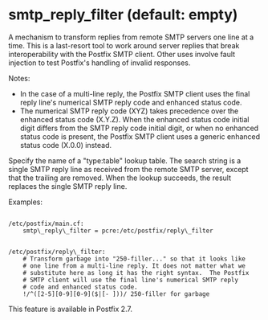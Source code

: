 # smtp_reply_filter (default: empty)
 A mechanism to transform replies from remote SMTP servers one
line at a time. This is a last-resort tool to work around server
replies that break interoperability with the Postfix SMTP client.
Other uses involve fault injection to test Postfix's handling of
invalid responses. 


 Notes: 


* In the case of a multi-line reply, the Postfix SMTP client
uses the final reply line's numerical SMTP reply code and enhanced
status code.
* The numerical SMTP reply code (XYZ) takes precedence over
the enhanced status code (X.Y.Z). When the enhanced status code
initial digit differs from the SMTP reply code initial digit, or
when no enhanced status code is present, the Postfix SMTP client
uses a generic enhanced status code (X.0.0) instead.


 Specify the name of a "type:table" lookup table. The search
string is a single SMTP reply line as received from the remote SMTP
server, except that the trailing <CR><LF> are removed.
When the lookup succeeds, the result replaces the single SMTP reply
line. 


 Examples: 



```

/etc/postfix/main.cf:
    smtp\_reply\_filter = pcre:/etc/postfix/reply\_filter

```


```

/etc/postfix/reply\_filter:
    # Transform garbage into "250-filler..." so that it looks like
    # one line from a multi-line reply. It does not matter what we
    # substitute here as long it has the right syntax.  The Postfix
    # SMTP client will use the final line's numerical SMTP reply
    # code and enhanced status code.
    !/^([2-5][0-9][0-9]($|[- ]))/ 250-filler for garbage

```

 This feature is available in Postfix 2.7. 


